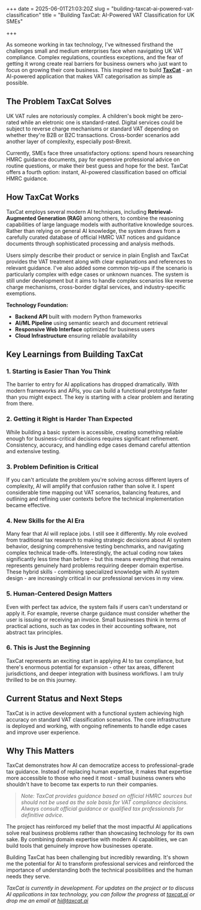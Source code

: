 +++
date = 2025-06-01T21:03:20Z
slug = "building-taxcat-ai-powered-vat-classification"
title = "Building TaxCat: AI-Powered VAT Classification for UK SMEs"

+++

As someone working in tax technology, I've witnessed firsthand the challenges small and medium enterprises face when navigating UK VAT compliance. Complex regulations, countless exceptions, and the fear of getting it wrong create real barriers for business owners who just want to focus on growing their core business. This inspired me to build **[TaxCat](https://taxcat.ai)** - an AI-powered application that makes VAT categorisation as simple as possible.

## The Problem TaxCat Solves

UK VAT rules are notoriously complex. A children's book might be zero-rated while an eletronic one is standard-rated. Digital services could be subject to reverse charge mechanisms or standard VAT depending on whether they're B2B or B2C transactions. Cross-border scenarios add another layer of complexity, especially post-Brexit.

Currently, SMEs face three unsatisfactory options: spend hours researching HMRC guidance documents, pay for expensive professional advice on routine questions, or make their best guess and hope for the best. TaxCat offers a fourth option: instant, AI-powered classification based on official HMRC guidance.

## How TaxCat Works

TaxCat employs several modern AI techniques, including **Retrieval-Augmented Generation (RAG)** among others, to combine the reasoning capabilities of large language models with authoritative knowledge sources. Rather than relying on general AI knowledge, the system draws from a carefully curated database of official HMRC VAT notices and guidance documents through sophisticated processing and analysis methods.

Users simply describe their product or service in plain English and TaxCat provides the VAT treatment along with clear explanations and references to relevant guidance. I've also added some common trip-ups if the scenario is particularly complex with edge cases or unknown nuances. The system is still under development but it aims to handle complex scenarios like reverse charge mechanisms, cross-border digital services, and industry-specific exemptions.

**Technology Foundation:**
- **Backend API** built with modern Python frameworks
- **AI/ML Pipeline** using semantic search and document retrieval
- **Responsive Web Interface** optimized for business users
- **Cloud Infrastructure** ensuring reliable availability

## Key Learnings from Building TaxCat

### 1. Starting is Easier Than You Think
The barrier to entry for AI applications has dropped dramatically. With modern frameworks and APIs, you can build a functional prototype faster than you might expect. The key is starting with a clear problem and iterating from there.

### 2. Getting it Right is Harder Than Expected
While building a basic system is accessible, creating something reliable enough for business-critical decisions requires significant refinement. Consistency, accuracy, and handling edge cases demand careful attention and extensive testing.

### 3. Problem Definition is Critical
If you can't articulate the problem you're solving across different layers of complexity, AI will amplify that confusion rather than solve it. I spent considerable time mapping out VAT scenarios, balancing features, and outlining and refining user contexts before the technical implementation became effective.

### 4. New Skills for the AI Era
Many fear that AI will replace jobs. I still see it differently. My role evolved from traditional tax research to making strategic decisions about AI system behavior, designing comprehensive testing benchmarks, and navigating complex technical trade-offs. Interestingly, the actual coding now takes significantly less time than before - but this means everything that remains represents genuinely hard problems requiring deeper domain expertise. These hybrid skills - combining specialized knowledge with AI system design - are increasingly critical in our professional services in my view.

### 5. Human-Centered Design Matters
Even with perfect tax advice, the system fails if users can't understand or apply it. For example, reverse charge guidance must consider whether the user is issuing or receiving an invoice. Small businesses think in terms of practical actions, such as tax codes in their accounting software, not abstract tax principles.

### 6. This is Just the Beginning
TaxCat represents an exciting start in applying AI to tax compliance, but there's enormous potential for expansion - other tax areas, different jurisdictions, and deeper integration with business workflows. I am truly thrilled to be on this journey. 

## Current Status and Next Steps

TaxCat is in active development with a functional system achieving high accuracy on standard VAT classification scenarios. The core infrastructure is deployed and working, with ongoing refinements to handle edge cases and improve user experience. 

## Why This Matters

TaxCat demonstrates how AI can democratize access to professional-grade tax guidance. Instead of replacing human expertise, it makes that expertise more accessible to those who need it most - small business owners who shouldn't have to become tax experts to run their companies.

> *Note: TaxCat provides guidance based on official HMRC sources but should not be used as the sole basis for VAT compliance decisions. Always consult official guidance or qualified tax professionals for definitive advice.*

The project has reinforced my belief that the most impactful AI applications solve real business problems rather than showcasing technology for its own sake. By combining domain expertise with modern AI capabilities, we can build tools that genuinely improve how businesses operate.

Building TaxCat has been challenging but incredibly rewarding. It's shown me the potential for AI to transform professional services and reinforced the importance of understanding both the technical possibilities and the human needs they serve.

*TaxCat is currently in development. For updates on the project or to discuss AI applications in tax technology, you can follow the progress at [taxcat.ai](https://taxcat.ai) or drop me an email at hi@taxcat.ai* 